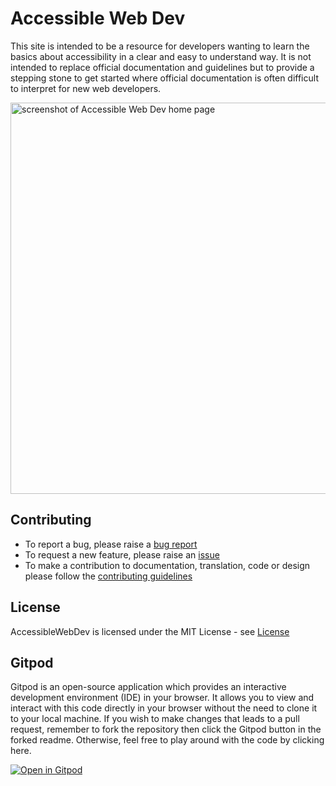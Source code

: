 # Accessible Web Dev
This site is intended to be a resource for developers wanting to learn the basics about accessibility in a clear and easy to understand way. It is not intended to replace official documentation and guidelines but to provide a stepping stone to get started where official documentation is often difficult to interpret for new web developers.

<img width="626" alt="screenshot of Accessible Web Dev home page" src="https://user-images.githubusercontent.com/57045550/192143094-d3987a9c-4bc9-4d42-b1e3-25ba7655a4bd.png">


## Contributing

- To report a bug, please raise a [bug report](https://github.com/AccessibleForAll/AccessibleWebDev/issues/new?assignees=&labels=&template=bug_report.md&title=)
- To request a new feature, please raise an [issue](https://github.com/AccessibleForAll/AccessibleWebDev/issues/new?assignees=&labels=&template=feature_request.md&title=)
- To make a contribution to documentation, translation, code or design please follow the [contributing guidelines](https://github.com/AccessibleForAll/AccessibleWebDev/blob/main/CONTRIBUTING.md)

## License

AccessibleWebDev is licensed under the MIT License - see [License](https://github.com/AccessibleForAll/AccessibleWebDev/blob/main/LICENSE)

## Gitpod

Gitpod is an open-source application which provides an interactive development environment (IDE) in your browser. 
It allows you to view and interact with this code directly in your browser without the need to clone it to your local machine. If you wish to make changes that leads to a pull request, remember to fork the repository then click the Gitpod button in the forked readme. Otherwise, feel free to play around with the code by clicking here.

[![Open in Gitpod](https://gitpod.io/button/open-in-gitpod.svg)](https://gitpod.io/#https://github.com/AccessibleForAll/AccessibleWebDev)
